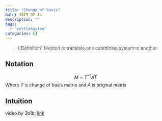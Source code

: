 ```yaml
---
title: "Change of basis"
date: 2025-02-14
description: ""
tags: 
  - "zettlekasten"
categories: []
---
```


> [!Definition]
> Method to translate one coordinate system to another

## Notation
$$M = T^{-1}AT$$
Where $T$ is change of basis matrix and $A$ is original matrix

## Intuition
video by 3b1b: [link](https://www.youtube.com/watch?v=P2LTAUO1TdA)
